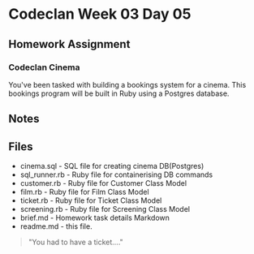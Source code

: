 # Codeclan Week 03 Day 05

## Homework Assignment
### Codeclan Cinema

You've been tasked with building a bookings system for a cinema.
This bookings program will be built in Ruby using a Postgres database.


## Notes


## Files

* cinema.sql - SQL file for creating cinema DB(Postgres)
* sql_runner.rb - Ruby file for containerising DB commands
* customer.rb - Ruby file for Customer Class Model
* film.rb - Ruby file for Film Class Model
* ticket.rb - Ruby file for Ticket Class Model
* screening.rb - Ruby file for Screening Class Model
* brief.md - Homework task details Markdown
* readme.md - this file.

> "You had to have a ticket...."
